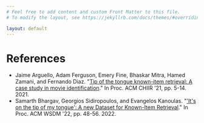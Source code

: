 ```yaml
---
# Feel free to add content and custom Front Matter to this file.
# To modify the layout, see https://jekyllrb.com/docs/themes/#overriding-theme-defaults

layout: default
---
```


# References
- Jaime Arguello, Adam Ferguson, Emery Fine, Bhaskar Mitra, Hamed Zamani, and Fernando Diaz. "<a href="https://dl.acm.org/doi/abs/10.1145/3406522.3446021" target="_blank">Tip of the tongue known-item retrieval: A case study in movie identification</a>." In Proc. ACM CHIIR '21, pp. 5-14. 2021.
- Samarth Bhargav, Georgios Sidiropoulos, and Evangelos Kanoulas. "<a href="https://dl.acm.org/doi/abs/10.1145/3488560.3498421" target="_blank">'It's on the tip of my tongue': A new Dataset for Known-Item Retrieval</a>." In Proc. ACM WSDM '22, pp. 48-56. 2022.
